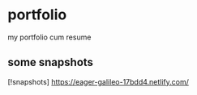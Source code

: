 # portfolio
my portfolio cum resume
## some snapshots
[!snapshots]
https://eager-galileo-17bdd4.netlify.com/
